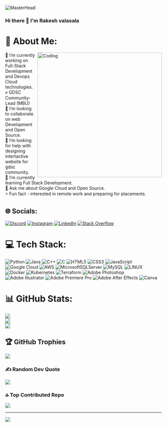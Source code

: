 ![MasterHead](https://indoanalytica.com/static/images/bannerr.gif)


### Hi there 👋 I'm Rakesh valasala

# 💫 About Me:
<img align="right" alt="Coding" width="400" src="https://cdn.dribbble.com/users/410907/screenshots/2044702/wasting_time.gif">
🔭 I’m currently working on Full-Stack Development and Devops Cloud technologies.<br>✊ GDSC  Community-Lead (MBU)<br>👯 I’m looking to collaborate on web Development and Open Source.<br>🤝 I’m looking for help with designing intertactive website for gdsc community.<br>🌱 I’m currently learning Full Stack Development.<br>💬 Ask me about Google Cloud and Open Source.<br>⚡ Fun fact - interested in remote work and preparing for placements.


## 🌐 Socials:
[![Discord](https://img.shields.io/badge/Discord-%237289DA.svg?logo=discord&logoColor=white)](https://discord.gg/rakesh_valasala) [![Instagram](https://img.shields.io/badge/Instagram-%23E4405F.svg?logo=Instagram&logoColor=white)](https://instagram.com/rakesh_valasala) [![LinkedIn](https://img.shields.io/badge/LinkedIn-%230077B5.svg?logo=linkedin&logoColor=white)](https://linkedin.com/in/valasalarakesh) [![Stack Overflow](https://img.shields.io/badge/-Stackoverflow-FE7A16?logo=stack-overflow&logoColor=white)](https://stackoverflow.com/users/19172148) 

# 💻 Tech Stack:
![Python](https://img.shields.io/badge/python-3670A0?style=for-the-badge&logo=python&logoColor=ffdd54) ![Java](https://img.shields.io/badge/java-%23ED8B00.svg?style=for-the-badge&logo=java&logoColor=white) ![C++](https://img.shields.io/badge/c++-%2300599C.svg?style=for-the-badge&logo=c%2B%2B&logoColor=white) ![C](https://img.shields.io/badge/c-%2300599C.svg?style=for-the-badge&logo=c&logoColor=white) ![HTML5](https://img.shields.io/badge/html5-%23E34F26.svg?style=for-the-badge&logo=html5&logoColor=white) ![CSS3](https://img.shields.io/badge/css3-%231572B6.svg?style=for-the-badge&logo=css3&logoColor=white) ![JavaScript](https://img.shields.io/badge/javascript-%23323330.svg?style=for-the-badge&logo=javascript&logoColor=%23F7DF1E)  ![Google Cloud](https://img.shields.io/badge/Google%20Cloud-%234285F4.svg?style=for-the-badge&logo=google-cloud&logoColor=white) ![AWS](https://img.shields.io/badge/AWS-%23FF9900.svg?style=for-the-badge&logo=amazon-aws&logoColor=white)  ![MicrosoftSQLServer](https://img.shields.io/badge/Microsoft%20SQL%20Sever-CC2927?style=for-the-badge&logo=microsoft%20sql%20server&logoColor=white) ![MySQL](https://img.shields.io/badge/mysql-%2300f.svg?style=for-the-badge&logo=mysql&logoColor=white)  ![LINUX](https://img.shields.io/badge/Linux-FCC624?style=for-the-badge&logo=linux&logoColor=black) ![Docker](https://img.shields.io/badge/docker-%230db7ed.svg?style=for-the-badge&logo=docker&logoColor=white) ![Kubernetes](https://img.shields.io/badge/kubernetes-%23326ce5.svg?style=for-the-badge&logo=kubernetes&logoColor=white) ![Terraform](https://img.shields.io/badge/terraform-%235835CC.svg?style=for-the-badge&logo=terraform&logoColor=white) ![Adobe Photoshop](https://img.shields.io/badge/adobephotoshop-%2331A8FF.svg?style=for-the-badge&logo=adobephotoshop&logoColor=white) ![Adobe Illustrator](https://img.shields.io/badge/adobeillustrator-%23FF9A00.svg?style=for-the-badge&logo=adobeillustrator&logoColor=white) ![Adobe Premiere Pro](https://img.shields.io/badge/Adobe%20Premiere%20Pro-9999FF.svg?style=for-the-badge&logo=Adobe%20Premiere%20Pro&logoColor=white) ![Adobe After Effects](https://img.shields.io/badge/Adobe%20After%20Effects-9999FF.svg?style=for-the-badge&logo=Adobe%20After%20Effects&logoColor=white) ![Canva](https://img.shields.io/badge/Canva-%2300C4CC.svg?style=for-the-badge&logo=Canva&logoColor=white)
# 📊 GitHub Stats:
![](https://github-readme-stats.vercel.app/api?username=VALASALARAKESH&theme=vue-dark&hide_border=false&include_all_commits=true&count_private=true)<br/>
![](https://github-readme-streak-stats.herokuapp.com/?user=VALASALARAKESH&theme=vue-dark&hide_border=false)<br/>
![](https://github-readme-stats.vercel.app/api/top-langs/?username=VALASALARAKESH&theme=vue-dark&hide_border=false&include_all_commits=true&count_private=true&layout=compact)

## 🏆 GitHub Trophies
![](https://github-profile-trophy.vercel.app/?username=VALASALARAKESH&theme=buddhism&no-frame=false&no-bg=false&margin-w=4)

### ✍️ Random Dev Quote
![](https://quotes-github-readme.vercel.app/api?type=horizontal&theme=dark)

### 🔝 Top Contributed Repo
![](https://github-contributor-stats.vercel.app/api?username=VALASALARAKESH&limit=5&theme=nord&combine_all_yearly_contributions=true)

---
[![](https://visitcount.itsvg.in/api?id=VALASALARAKESH&icon=0&color=9)](https://visitcount.itsvg.in)

<!-- Proudly created with GPRM ( https://gprm.itsvg.in ) -->
